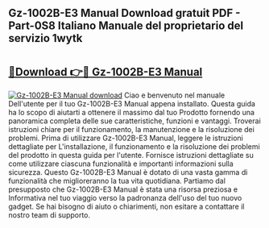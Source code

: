## Gz-1002B-E3 Manual Download gratuit PDF - Part-0S8 Italiano Manuale del proprietario del servizio 1wytk

# <h2><a href="http://dfd9yz.blite.top/?on=Gz-1002B-E3+Manual">🔗Download 👉🔴 Gz-1002B-E3 Manual</a></h2>

[![Gz-1002B-E3 Manual download](https://i.imgur.com/lujVjoI.png)](http://dfd9yz.blite.top/?on=Gz-1002B-E3+Manual)
Ciao e benvenuto nel manuale Dell'utente per il tuo Gz-1002B-E3 Manual appena installato. Questa guida ha lo scopo di aiutarti a ottenere il massimo dal tuo Prodotto fornendo una panoramica completa delle sue caratteristiche, funzioni e vantaggi. Troverai istruzioni chiare per il funzionamento, la manutenzione e la risoluzione dei problemi. Prima di utilizzare Gz-1002B-E3 Manual, leggere le istruzioni dettagliate per L'installazione, il funzionamento e la risoluzione dei problemi del prodotto in questa guida per l'utente. Fornisce istruzioni dettagliate su come utilizzare ciascuna funzionalità e importanti informazioni sulla sicurezza. Questo Gz-1002B-E3 Manual è dotato di una vasta gamma di funzionalità che miglioreranno la tua vita quotidiana. Partiamo dal presupposto che Gz-1002B-E3 Manual è stata una risorsa preziosa e Informativa nel tuo viaggio verso la padronanza dell'uso del tuo nuovo gadget. Se hai bisogno di aiuto o chiarimenti, non esitare a contattare il nostro team di supporto.
